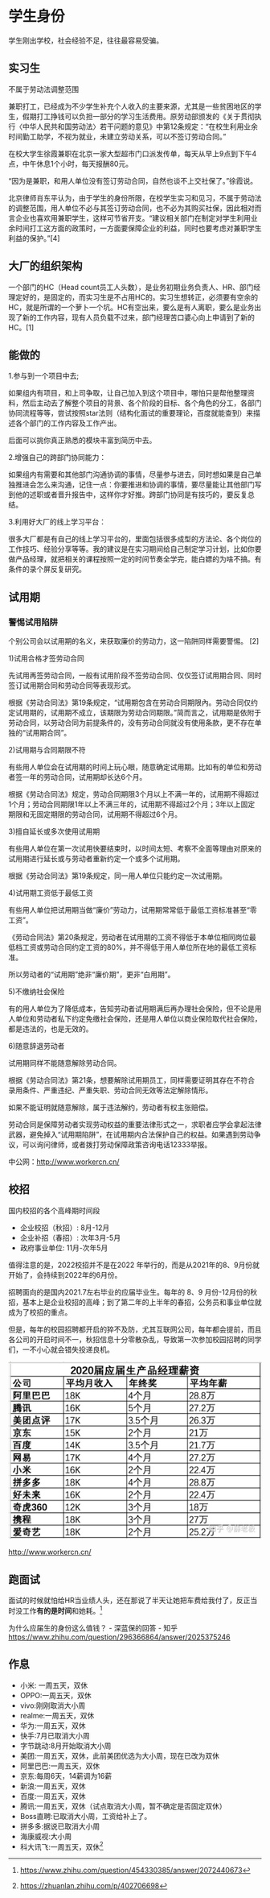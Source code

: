 # 学生身份

学生刚出学校，社会经验不足，往往最容易受骗。

## 实习生

不属于劳动法调整范围

兼职打工，已经成为不少学生补充个人收入的主要来源，尤其是一些贫困地区的学生，假期打工挣钱可以负担一部分的学习生活费用。原劳动部颁发的《关于贯彻执行〈中华人民共和国劳动法〉若干问题的意见》中第12条规定：“在校生利用业余时间勤工助学，不视为就业，未建立劳动关系，可以不签订劳动合同。”

在校大学生徐霞兼职在北京一家大型超市门口派发传单，每天从早上9点到下午4点，中午休息1个小时，每天报酬80元。

“因为是兼职，和用人单位没有签订劳动合同，自然也谈不上交社保了。”徐霞说。

北京律师肖东平认为，由于学生的身份所限，在校学生实习和见习，不属于劳动法的调整范围，用人单位不必与其签订劳动合同，也不必为其购买社保，因此相对而言企业也喜欢用兼职学生，这样可节省开支。“建议相关部门在制定对学生利用业余时间打工这方面的政策时，一方面要保障企业的利益，同时也要考虑对兼职学生利益的保护。”[4]

## 大厂的组织架构

一个部门的HC（Head count员工人头数），是业务初期业务负责人、HR、部门经理定好的，是固定的，而实习生是不占用HC的。实习生想转正，必须要有空余的HC，就是所谓的一个萝卜一个坑。HC有空出来，要么是有人离职，要么是业务出现了新的工作内容，现有人员负载不过来，部门经理苦口婆心向上申请到了新的HC。[1]

## 能做的

1.参与到一个项目中去;

如果组内有项目，和上司争取，让自己加入到这个项目中，哪怕只是帮他整理资料，然后主动去了解整个项目的背景、各个阶段的目标、各个角色的分工，各部门协同流程等等，尝试按照star法则（结构化面试的重要理论，百度就能查到）来描述各个部门的工作内容及工作产出。

后面可以挑你真正熟悉的模块丰富到简历中去。

2.增强自己的跨部门协同能力：

如果组内有需要和其他部门沟通协调的事情，尽量参与进去，同时想如果是自己单独推进会怎么来沟通，记住一点：你要推进和协调的事情，要尽量能让其他部门写到他的述职或者晋升报告中，这样你才好推。跨部门协同是有技巧的，要反复总结。

3.利用好大厂的线上学习平台：

很多大厂都是有自己的线上学习平台的，里面包括很多成型的方法论、各个岗位的工作技巧、经验分享等等。我的建议是在实习期间给自己制定学习计划，比如你要做产品经理，就把相关的课程按照一定的时间节奏全学完，能白嫖的为啥不搞。有条件的录个屏反复研究。

## 试用期

### 警惕试用陷阱

个别公司会以试用期的名义，来获取廉价的劳动力，这一陷阱同样需要警惕。 [2]

1)试用合格才签劳动合同

先试用再签劳动合同，一般有试用阶段不签劳动合同、仅仅签订试用期合同、同时签订试用期合同和劳动合同等表现形式。

根据《劳动合同法》第19条规定，“试用期包含在劳动合同期限內。劳动合同仅约定试用期的，试用期不成立，该期限为劳动合同期限。”简而言之，试用期是依附于劳动合同，以劳动合同为前提条件的，没有劳动合同就没有使用条款，更不存在单独的“试用期合同”。

2)试用期与合同期限不符

有些用人单位会在试用期的时间上玩心眼，随意确定试用期。比如有的单位和劳动者签一年的劳动合同，试用期却长达6个月。

根据《劳动合同法》规定，劳动合同期限3个月以上不满一年的，试用期不得超过1个月；劳动合同期限1年以上不满三年的，试用期不得超过2个月；3年以上固定期限和无固定期限的劳动合同，试用期不得超过6个月。

3)擅自延长或多次使用试用期

有些用人单位在第一次试用快要结束时，以时间太短、考察不全面等理由对原来的试用期进行延长或与劳动者重新约定一个或多个试用期。

根据《劳动合同法》第19条规定，同一用人单位只能约定一次试用期。

4)试用期工资低于最低工资

有些用人单位把试用期当做“廉价”劳动力，试用期常常低于最低工资标准甚至“零工资”。

《劳动合同法》第20条规定，劳动者在试用期的工资不得低于本单位相同岗位最低档工资或劳动合同约定工资的80%，并不得低于用人单位所在地的最低工资标准。

所以劳动者的“试用期”绝非“廉价期”，更非“白用期”。

5)不缴纳社会保险

有的用人单位为了降低成本，告知劳动者试用期满后再办理社会保险，但不论是用人单位和劳动者私下约定免缴社会保险，还是用人单位以商业保险取代社会保险，都是违法的，也是无效的。

6)随意辞退劳动者

试用期同样不能随意解除劳动合同。

根据《劳动合同法》第21条，想要解除试用期员工，同样需要证明其存在不符合录用条件、严重违纪、严重失职、劳动合同无效等法定解除情形。

如果不能证明就随意解除，属于违法解约，劳动者有权主张赔偿。

劳动合同是保障劳动者实现劳动权益的重要法律形式之一，求职者应学会拿起法律武器，避免掉入“试用期陷阱”，在试用期内合法保护自己的权益。如果遇到劳动争议，可以询问律师，或者拨打劳动保障政策咨询电话12333举报。

中公网：http://www.workercn.cn/

## 校招

国内校招的各个高峰期时间段

- 企业校招（秋招）: 8月-12月
- 企业补招（春招）: 次年3月-5月
- 政府事业单位: 11月-次年5月

值得注意的是，2022校招并不是在2022 年举行的，而是从2021年的8、9月份就开始了，会持续到2022年的6月份。

招聘面向的是国内2021.7左右毕业的应届毕业生。每年的 8、9 月份-12月份的秋招，基本上是企业校招的高峰；到了第二年的上半年的春招，公务员和事业单位就成为了校招的重点。

但是，每年的校园招聘都开启的猝不及防，尤其互联网公司，每年都会提前，而且各公司的开启时间不一，秋招信息十分零散杂乱，导致第一次参加校园招聘的同学们，一不小心就会错失投递良机。

![产品经理网传薪资[3]](../img/PM_salary.jpg)

http://www.workercn.cn/

## 跑面试

面试的时候就怕给HR当业绩人头，还在那说了半天让她把车费给我付了，反正当时没工作**有的是时间**和她耗。[^5]

为什么应届生的身份这么值钱？ - 深蓝保的回答 - 知乎
https://www.zhihu.com/question/296366864/answer/2025375246

## 作息

- 小米: 一周五天，双休
- OPPO:一周五天，双休
- vivo:刚刚取消大小周
- realme:一周五天，双休
- 华为:一周五天，双休
- 快手:7月已取消大小周
- 字节跳动:8月开始取消大小周
- 美团:一周五天，双休，此前美团优选为大小周，现在已改为双休
- 阿里巴巴:一周五天，双休
- 京东:每周6天，14薪调为16薪
- 新浪:一周五天，双休
- 百度:一周五天，双休
- 腾讯:一周五天，双休（试点取消大小周，暂不确定是否固定双休）
- Boss直聘:已取消大小周，工资给补上了。
- 拼多多:据说已取消大小周
- 海康威视:大小周
- 科大讯飞:一周五天，双休[^6]

[^1]: https://www.bilibili.com/read/cv11355392
[^2]: https://news.dayoo.com/society/202012/31/140000_53734969.htm
[^3]: https://www.zhihu.com/question/341498422/answer/1250761734
[^4]: http://www.xinhuanet.com/legal/2019-04/30/c_1124435354.htm
[^5]: https://www.zhihu.com/question/454330385/answer/2072440673
[^6]: https://zhuanlan.zhihu.com/p/402706698

